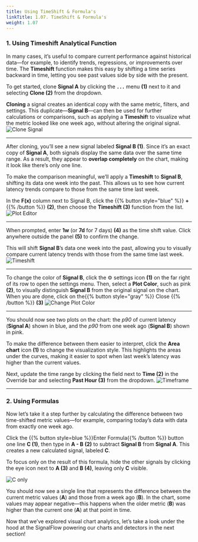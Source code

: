 ```yaml
---
title: Using TimeShift & Formula's
linkTitle: 1.07. TimeShift & Formula's
weight: 1.07
---
```


### 1. Using Timeshift Analytical Function

In many cases, it’s useful to compare current performance against historical data—for example, to identify trends, regressions, or improvements over time. The **Timeshift** function makes this easy by shifting a time series backward in time, letting you see past values side by side with the present.

To get started, clone **Signal A** by clicking the **`...`** menu **(1)** next to it and selecting **Clone (2)** from the dropdown.

**Cloning** a signal creates an identical copy with the same metric, filters, and settings. This duplicate—**Signal B**—can then be used for further calculations or comparisons, such as applying a **Timeshif**t to visualize what the metric looked like one week ago, without altering the original signal.
![Clone Signal](../../images/timeshift-filter.png)

---
After cloning, you’ll see a new signal labeled **Signal B (1)**. Since it’s an exact copy of **Signal A**, both signals display the same data over the same time range. As a result, they appear to **overlap completely** on the chart, making it look like there’s only one line.

To make the comparison meaningful, we’ll apply a **Timeshift** to **Signal B**, shifting its data one week into the past. This allows us to see how current latency trends compare to those from the same time last week.

In the **F(x)** column next to Signal B, click the {{% button style="blue" %}} **+** {{% /button %}} **(2)**, then choose the **Timeshift (3)** function from the list.
![Plot Editor](../../images/ab-plot-full.png)

---
When prompted, enter **1w** (or **7d** for 7 days) **(4)** as the time shift value. Click anywhere outside the panel **(5)** to confirm the change.

This will shift **Signal B**’s data one week into the past, allowing you to visually compare current latency trends with those from the same time last week.  
![Timeshift](../../images/b-shifted.png)

---
To change the color of **Signal B**, click the ⚙️ settings icon **(1)** on the far right of its row to open the settings menu. Then, select a **Plot Color**, such as pink **(2)**, to visually distinguish **Signal B** from the original signal on the chart.
When you are done, click on the{{% button style="gray" %}} Close {{% /button %}} **(3)**
![Change Plot Color](../../images/b-pink.png)

---
You should now see two plots on the chart: the *p90* of current latency (**Signal A**) shown in blue, and the *p90* from one week ago (**Signal B**) shown in pink.

To make the difference between them easier to interpret, click the **Area chart** icon **(1)** to change the visualization style. This highlights the areas under the curves, making it easier to spot when last week’s latency was higher than the current values.

Next, update the time range by clicking the field next to **Time (2)**  in the Override bar and selecting **Past Hour (3)** from the dropdown.
![Timeframe](../../images/a-b-area.png)

---

### 2. Using Formulas

Now let’s take it a step further by calculating the difference between two time-shifted metric values—for example, comparing today’s data with data from exactly one week ago.

Click the {{% button style=blue %}}Enter Formula{{% /button %}} button one line **C (1)**, then type in **A - B** **(2)** to subtract **Signal B** from **Signal A**. This creates a new calculated signal, labeled **C**.

To focus only on the result of this formula, hide the other signals by clicking the eye icon next to **A (3)** and **B (4)**, leaving only **C** visible.

![C only](../../images/c-only.png)

You should now see a single line that represents the difference between the current metric values (**A**) and those from a week ago (**B**). In the chart, some values may appear negative—this happens when the older metric (**B**) was higher than the current one (**A**) at that point in time.

Now that we’ve explored visual chart analytics, let’s take a look under the hood at the SignalFlow powering our charts and detectors in the next section!
